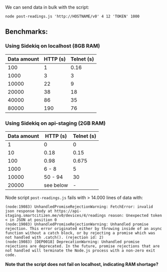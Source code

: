 
We can send data in bulk with the script:

`node post-readings.js 'http://HOSTNAME/v0' 4 12 'TOKEN' 1000`


## Benchmarks:

### Using Sidekiq on localhost (8GB RAM)
|Data amount | HTTP (s) | Telnet (s)  |
|-|-|-|
|100  | 1 | 0.16 |
|1000 | 3  | 3 |
|10000| 22 | 9 |
|20000| 38 | 18|
|40000| 86 | 35|
|80000| 190| 76|

### Using Sidekiq on api-staging (2GB RAM)
|Data amount | HTTP (s) | Telnet (s)  |
|-|-|-|
|1    | 0     | 0 |
|10   | 0.18  | 0.15 |
|100  | 0.98  | 0.675 |
|1000 | 6 - 8 | 5 |
|10000| 50 - 94 | 30 |
|20000| see below| - |

Node script `post-readings.js` fails with > 14.000 lines of data with:

```
(node:19083) UnhandledPromiseRejectionWarning: FetchError: invalid json response body at https://api-staging.smartcitizen.me/v0/devices/4/readings reason: Unexpected token < in JSON at position 0
(node:19083) UnhandledPromiseRejectionWarning: Unhandled promise rejection. This error originated either by throwing inside of an async function without a catch block, or by rejecting a promise which was not handled with .catch(). (rejection id: 2)
(node:19083) [DEP0018] DeprecationWarning: Unhandled promise rejections are deprecated. In the future, promise rejections that are not handled will terminate the Node.js process with a non-zero exit code.

```
**Note that the script does not fail on localhost, indicating RAM shortage?**



